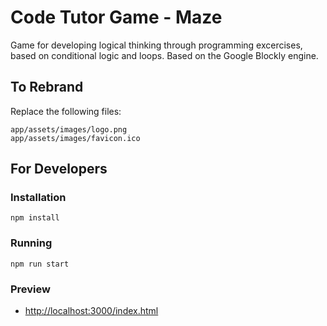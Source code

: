 # Code Tutor Game - Maze

Game for developing logical thinking through programming excercises, based on conditional logic and loops.
Based on the Google Blockly engine.

## To Rebrand
Replace the following files:
```
app/assets/images/logo.png
app/assets/images/favicon.ico
```

## For Developers

### Installation

```
npm install
```

### Running

```
npm run start
```

### Preview
- [http://localhost:3000/index.html](http://localhost:3000/index.html)
